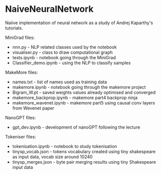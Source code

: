 # NaiveNeuralNetwork
Naiive implementation of neural network as a study of Andrej Kaparthy's tutorials.

MiniGrad files:
* nnn.py - NLP related classes used by the notebook
* visualiser.py - class to draw computational graph
* tests.ipynb - notebook going through the MiniGrad
* Classifier_demo.ipynb - using the NLP to classify samples

MakeMore files:
* names.txt - list of names used as training data
* makemore.ipynb - notebook going through the makemore project
* Bigram_W.pt - saved weights values already optimised and converged
* makemore_backprop.ipynb - makemore part4 backprop ninja
* makemore_wavenet.ipynb - makemore part5 using causal conv layers from Wevenet paper

NanoGPT files:
* gpt_dev.ipynb - development of nanoGPT following the lecture

Tokeniser files:
* tokenisation.ipynb - notebook to study tokenisation
* tinysp_vocab.json - tokens vocabulary created using tiny shakespeare as input data, vocab size around 10240
* tinysp_merges.json - byte pair merging results using tiny Shakespeare input data
